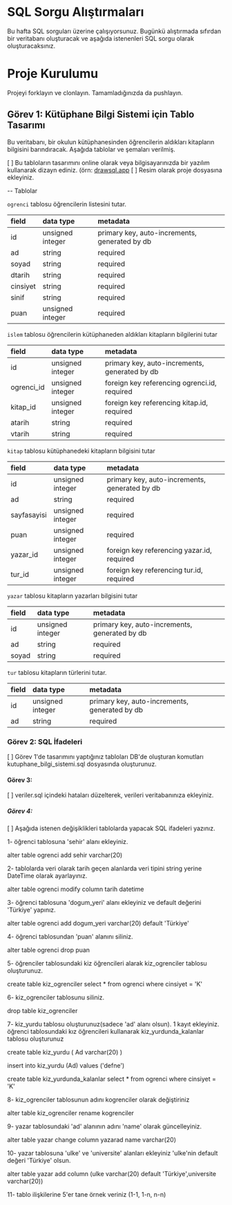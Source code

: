 # SQL Sorgu Alıştırmaları

Bu hafta SQL sorguları üzerine çalışıyorsunuz. Bugünkü alıştırmada sıfırdan bir veritabanı oluşturacak ve aşağıda istenenleri SQL sorgu olarak oluşturacaksınız.

# Proje Kurulumu
Projeyi forklayın ve clonlayın. Tamamladığınızda da pushlayın.

## Görev 1: Kütüphane Bilgi Sistemi için Tablo Tasarımı

Bu veritabanı, bir okulun kütüphanesinden öğrencilerin aldıkları kitapların bilgisini barındıracak. 
Aşağıda tablolar ve şemaları verilmiş. 

[ ] Bu tabloların tasarımını online olarak veya bilgisayarınızda bir yazılım kullanarak dizayn ediniz. (örn: [drawsql.app](https://drawsql.app/)
[ ] Resim olarak proje dosyasına ekleyiniz.

-- Tablolar 

`ogrenci` tablosu öğrencilerin listesini tutar.

| field        | data type        | metadata                                           |
| :----------- | :--------------- | :------------------------------------------------- |
| id      	   | unsigned integer | primary key, auto-increments, generated by db      |
| ad 		      | string           | required                                           |
| soyad 	      | string           | required                                           |
| dtarih 	   | string           | required                                           |
| cinsiyet     | string           | required                                           |
| sinif        | string           | required                                           |
| puan         | unsigned integer | required                                           |


`islem` tablosu öğrencilerin kütüphaneden aldıkları kitapların bilgilerini tutar

| field        | data type        | metadata                                           |
| :----------- | :--------------- | :------------------------------------------------- |
| id      	   | unsigned integer | primary key, auto-increments, generated by db      |
| ogrenci_id   | unsigned integer | foreign key referencing ogrenci.id, required       |
| kitap_id     | unsigned integer | foreign key referencing kitap.id, required	       |
| atarih 	   | string           | required                                           |
| vtarih 	   | string           | required                                           |


`kitap` tablosu kütüphanedeki kitapların bilgisini tutar

| field        | data type        | metadata                                           |
| :----------- | :--------------- | :------------------------------------------------- |
| id      	   | unsigned integer | primary key, auto-increments, generated by db      |
| ad 		      | string           | required                                           |
| sayfasayisi  | unsigned integer | required                                           |
| puan         | unsigned integer | required                                           |
| yazar_id     | unsigned integer | foreign key referencing yazar.id, required 		   |
| tur_id       | unsigned integer | foreign key referencing tur.id, required 		   |


`yazar` tablosu kitapların yazarları bilgisini tutar

| field        | data type        | metadata                                           |
| :----------- | :--------------- | :------------------------------------------------- |
| id      	   | unsigned integer | primary key, auto-increments, generated by db      |
| ad 		      | string           | required                                           |
| soyad 	      | string           | required                                           |


`tur` tablosu kitapların türlerini tutar.

| field        | data type        | metadata                                           |
| :----------- | :--------------- | :------------------------------------------------- |
| id      	   | unsigned integer | primary key, auto-increments, generated by db      |
| ad 		      | string           | required                                           |




### Görev 2: SQL İfadeleri

[ ] Görev 1'de tasarımını yaptığınız tabloları DB'de oluşturan komutları kutuphane_bilgi_sistemi.sql dosyasında oluşturunuz.


#### Görev 3: 

[ ] veriler.sql içindeki hataları düzelterek, verileri veritabanınıza ekleyiniz.


##### Görev 4: 

[ ] Aşağıda istenen değişiklikleri tablolarda yapacak SQL ifadeleri yazınız.

   1- öğrenci tablosuna 'sehir' alanı ekleyiniz.

   alter table ogrenci
   add sehir varchar(20)

   2- tablolarda veri olarak tarih geçen alanlarda veri tipini string yerine DateTime olarak ayarlayınız.

   alter table ogrenci
   modify column tarih datetime

   3- öğrenci tablosuna 'dogum_yeri' alanı ekleyiniz ve default değerini 'Türkiye' yapınız.

   alter table ogrenci
   add dogum_yeri varchar(20)
   default 'Türkiye'

   4- öğrenci tablosundan 'puan' alanını siliniz.

   alter table ogrenci
   drop puan

   5- öğrenciler tablosundaki kiz öğrencileri alarak kiz_ogrenciler tablosu oluşturunuz.

   create table kiz_ogrenciler
   select * from ogrenci
   where cinsiyet = 'K'
   
   6- kiz_ogrenciler tablosunu siliniz.

   drop table kiz_ogrenciler

   7- kiz_yurdu tablosu oluşturunuz(sadece 'ad' alanı olsun). 1 kayıt ekleyiniz.
      öğrenci tablosundaki kız öğrencileri kullanarak kiz_yurdunda_kalanlar tablosu oluşturunuz

   create table kiz_yurdu (
   Ad varchar(20)
   )

   insert into kiz_yurdu (Ad)
   values ('defne')

   create table kiz_yurdunda_kalanlar
   select * from ogrenci
   where cinsiyet = 'K'

   8- kiz_ogrenciler tablosunun adını kogrenciler olarak değiştiriniz

   alter table kiz_ogrenciler
   rename kogrenciler

   9- yazar tablosundaki 'ad' alanının adını 'name' olarak güncelleyiniz.

   alter table yazar
   change column yazarad name varchar(20)

   10- yazar tablosuna 'ulke' ve 'universite' alanları ekleyiniz 'ulke'nin default değeri 'Türkiye' olsun.

   alter table yazar
   add column (ulke varchar(20) default 'Türkiye',universite varchar(20))

   11- tablo ilişkilerine 5'er tane örnek veriniz (1-1, 1-n, n-n)  

